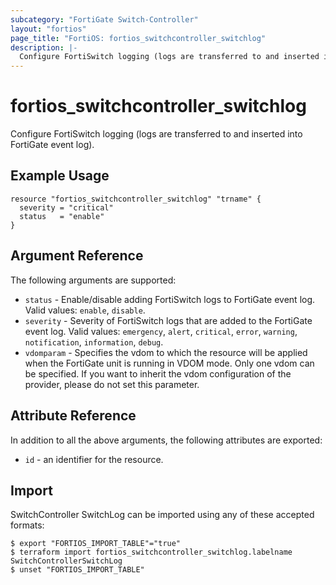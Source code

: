 ```yaml
---
subcategory: "FortiGate Switch-Controller"
layout: "fortios"
page_title: "FortiOS: fortios_switchcontroller_switchlog"
description: |-
  Configure FortiSwitch logging (logs are transferred to and inserted into FortiGate event log).
---
```


# fortios_switchcontroller_switchlog
Configure FortiSwitch logging (logs are transferred to and inserted into FortiGate event log).

## Example Usage

```hcl
resource "fortios_switchcontroller_switchlog" "trname" {
  severity = "critical"
  status   = "enable"
}
```

## Argument Reference

The following arguments are supported:

* `status` - Enable/disable adding FortiSwitch logs to FortiGate event log. Valid values: `enable`, `disable`.
* `severity` - Severity of FortiSwitch logs that are added to the FortiGate event log. Valid values: `emergency`, `alert`, `critical`, `error`, `warning`, `notification`, `information`, `debug`.
* `vdomparam` - Specifies the vdom to which the resource will be applied when the FortiGate unit is running in VDOM mode. Only one vdom can be specified. If you want to inherit the vdom configuration of the provider, please do not set this parameter.


## Attribute Reference

In addition to all the above arguments, the following attributes are exported:
* `id` - an identifier for the resource.

## Import

SwitchController SwitchLog can be imported using any of these accepted formats:
```
$ export "FORTIOS_IMPORT_TABLE"="true"
$ terraform import fortios_switchcontroller_switchlog.labelname SwitchControllerSwitchLog
$ unset "FORTIOS_IMPORT_TABLE"
```
